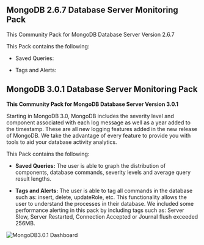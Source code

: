 MongoDB 2.6.7 Database Server Monitoring Pack
------------------------------------

This Community Pack for MongoDB Database Server Version 2.6.7

This Pack contains the following:

* Saved Queries: 

* Tags and Alerts:




MongoDB 3.0.1 Database Server Monitoring Pack
------------------------------------

**This Community Pack for MongoDB Database Server Version 3.0.1**

Starting in MongoDB 3.0, MongoDB includes the severity level and component associated with each log message as well as a year added to the timestamp. These are all new logging features added in the new release of MongoDB. We take the advantage of every feature to provide you with tools to aid your database activity analytics. 

This Pack contains the following:

* **Saved Queries:** The user is able to graph the distribution of components, database commands, severity levels and average query result lengths.  

* **Tags and Alerts:** The user is able to tag all commands in the database such as: insert, delete, updateRole, etc. This functionality allows the user to understand the processes in their database. We included some performance alerting in this pack by including tags such as: Server Slow, Server Restarted, Connection Accepted or Journal flush exceeded 256MB.

![MongoDB3.0.1 Dashboard](https://github.com/siniar1990/le_community_packs/raw/master/MongoDB/v3_0_1.png)